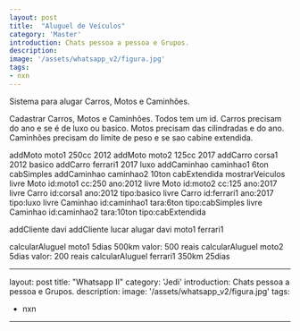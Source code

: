 ```yaml
---
layout: post
title:  "Aluguel de Veículos"
category: 'Master'
introduction: Chats pessoa a pessoa e Grupos.
description: 
image: '/assets/whatsapp_v2/figura.jpg'
tags:
- nxn
---
```

Sistema para alugar Carros, Motos e Caminhões.

Cadastrar Carros, Motos e Caminhões. Todos tem um id. Carros precisam do ano e se é de luxo ou basico. Motos precisam das cilindradas e do ano. Caminhões precisam do limite de peso e se sao cabine extendida.

addMoto moto1 250cc 2012
addMoto moto2 125cc 2017
addCarro corsa1 2012 basico
addCarro ferrari1 2017 luxo
addCaminhao caminhao1 6ton cabSimples
addCaminhao caminhao2  10ton cabExtendida
mostrarVeiculos
    livre Moto     id:moto1       cc:250 ano:2012
    livre Moto     id:moto2       cc:125 ano:2017
    livre Carro    id:corsa1     ano:2012 tipo:basico
    livre Carro    id:ferrari1   ano:2017 tipo:luxo
    livre Caminhao id:caminhao1 tara:6ton  tipo:cabSimples
    livre Caminhao id:caminhao2 tara:10ton tipo:cabExtendida

addCliente davi
addCliente lucar
alugar davi moto1 ferrari1

calcularAluguel moto1 5dias 500km
    valor: 500 reais
calcularAluguel moto2 5dias
    valor: 200 reais
calcularAluguel ferrari1 350km 25dias






---
layout: post
title:  "Whatsapp II"
category: 'Jedi'
introduction: Chats pessoa a pessoa e Grupos.
description: 
image: '/assets/whatsapp_v2/figura.jpg'
tags:
- nxn
---